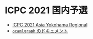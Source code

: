 # ICPC 2021 国内予選

- [ICPC 2021 Asia Yokohama Regional](https://icpc.iisf.or.jp/2021-yokohama/domestic/)
- [`ocamlgraph` のドキュメント](https://backtracking.github.io/ocamlgraph/)
